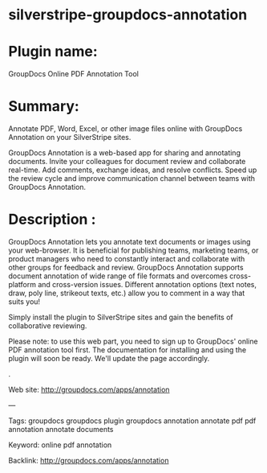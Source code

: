 silverstripe-groupdocs-annotation
=========================================
 
 Plugin name:
 ========================================
 
GroupDocs Online PDF Annotation Tool

Summary:
=========================================

Annotate PDF, Word, Excel, or other image files online with GroupDocs Annotation on your SilverStripe sites.

GroupDocs Annotation is a web-based app for sharing and annotating documents. Invite your colleagues for document review and collaborate real-time. Add comments, exchange ideas, and resolve conflicts. Speed up the review cycle and improve communication channel between teams with GroupDocs Annotation.

Description :
=========================================

GroupDocs Annotation lets you annotate text documents or images using your web-browser. It is beneficial for publishing teams, marketing teams, or product managers who need to constantly interact and collaborate with other groups for feedback and review. GroupDocs Annotation supports document annotation of wide range of file formats and overcomes cross-platform and cross-version issues. Different annotation options (text notes, draw, poly line, strikeout texts, etc.) allow you to comment in a way that suits you!

Simply install the plugin to SilverStripe sites and gain the benefits of collaborative reviewing.

Please note: to use this web part, you need to sign up to GroupDocs' online PDF annotation tool first. The documentation for installing and using the plugin will soon be ready. We'll update the page accordingly.

.

Web site:
http://groupdocs.com/apps/annotation

—

Tags:
groupdocs
groupdocs plugin
groupdocs annotation
annotate pdf
pdf annotation
annotate documents

Keyword:
online pdf annotation

Backlink:
http://groupdocs.com/apps/annotation

 